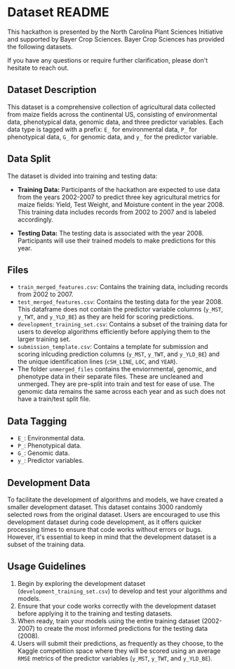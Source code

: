 # Dataset README
This hackathon is presented by the North Carolina Plant Sciences Initiative and supported by Bayer Crop Sciences. Bayer Crop Sciences has provided the following datasets.


If you have any questions or require further clarification, please don't hesitate to reach out.


## Dataset Description

This dataset is a comprehensive collection of agricultural data collected from maize fields across the continental US, consisting of environmental data, phenotypical data, genomic data, and three predictor variables. Each data type is tagged with a prefix: `E_` for environmental data, `P_` for phenotypical data, `G_` for genomic data, and `y_` for the predictor variable.


## Data Split

The dataset is divided into training and testing data:

- **Training Data:** Participants of the hackathon are expected to use data from the years 2002-2007 to predict three key agricultural metrics for maize fields: Yield, Test Weight, and Moisture content in the year 2008. This training data includes records from 2002 to 2007 and is labeled accordingly.

- **Testing Data:** The testing data is associated with the year 2008. Participants will use their trained models to make predictions for this year.

## Files

- `train_merged_features.csv`: Contains the training data, including records from 2002 to 2007.
- `test_merged_features.csv`: Contains the testing data for the year 2008. This dataframe does not contain the predictor variable columns (`y_MST`, `y_TWT`, and `y_YLD_BE`) as they are held for scoring predictions.
- `development_training_set.csv`: Contains a subset of the training data for users to develop algorithms efficiently before applying them to the larger training set.
- `submission_template.csv`: Contains a template for submission and scoring inlcuding prediction columns (`y_MST`, `y_TWT`, and `y_YLD_BE`) and the unique identification lines (`cSH_LINE`, `LOC`, and `YEAR`).
- The folder `unmerged_files` contains the enviornmental, genomic, and phenotype data in their separate files. These are uncleaned and unmerged. They are pre-split into train and test for ease of use. The genomic data remains the same across each year and as such does not have a train/test split file.

## Data Tagging

- `E_`: Environmental data.
- `P_`: Phenotypical data.
- `G_`: Genomic data.
- `y_`: Predictor variables.

## Development Data

To facilitate the development of algorithms and models, we have created a smaller development dataset. This dataset contains 3000 randomly selected rows from the original dataset. Users are encouraged to use this development dataset during code development, as it offers quicker processing times to ensure that code works without errors or bugs. However, it's essential to keep in mind that the development dataset is a subset of the training data.

## Usage Guidelines

1. Begin by exploring the development dataset (`development_training_set.csv`) to develop and test your algorithms and models.
2. Ensure that your code works correctly with the development dataset before applying it to the training and testing datasets.
3. When ready, train your models using the entire training dataset (2002-2007) to create the most informed predictions for the testing data (2008).
4. Users will submit their predictions, as frequently as they choose, to the Kaggle competition space where they will be scored using an average `RMSE` metrics of the predictor variables (`y_MST`, `y_TWT`, and `y_YLD_BE`).

